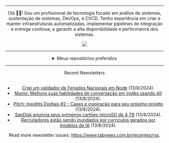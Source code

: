 <div align="center">
<hr>
<p>Olá 👋🏾! Sou um profissional de tecnologia focado em análise de sistemas, sustentação de sistemas, DevOps, e CI/CD. Tenho experiência em criar e manter infraestruturas automatizadas, implementar pipelines de integração e entrega contínua, e garantir a alta disponibilidade e performance dos sistemas.</p>
  <img src="https://media.giphy.com/media/yAGIvCiwPJn5C/giphy.gif">
<hr>
  <details>
  <summary>Meus repositórios preferidos</summary>
  <br />
  Alguns dos meus melhores repositórios:
  <br />
<br />
  <ul><li><a href=https://github.com/KubeNerd/aluratube target="_blank" rel="noopener noreferrer">KubeNerd/aluratube</a> (<b>0</b> ✨ and <b>0</b> 🍴): Aluratube - Desenvolvido durante a imersão React da Alura no final de 2022</li><li><a href=https://github.com/KubeNerd/nlw-ia target="_blank" rel="noopener noreferrer">KubeNerd/nlw-ia</a> (<b>0</b> ✨ and <b>0</b> 🍴): Projeto desenvolvido durante a NLW IA - Usando a API da OPENAI</li><li><a href=https://github.com/KubeNerd/nlw-journey-ia target="_blank" rel="noopener noreferrer">KubeNerd/nlw-journey-ia</a> (<b>0</b> ✨ and <b>0</b> 🍴): NLW IA - Agent de viagens usando python + langchain + GPT</li>
<li>More coming soon :).</li>
</ul>
  </details>
  <hr/>
    <summary>Recent Newsletters</summary>
  <br />
  <ul>
    <li><a href=https://www.tabnews.com.br/yagodaoud/criei-um-validador-de-feriados-nacionais-em-node target="_blank" rel="noopener noreferrer">Criei um validador de Feriados Nacionais em Node</a> (13/8/2024).</li><li><a href=https://www.tabnews.com.br/gabrielsenadev/munio-melhore-suas-habilidades-de-conversacao-em-ingles-usando-ai target="_blank" rel="noopener noreferrer">Munio: Melhore suas habilidades de conversação em inglês usando AI!</a> (13/8/2024).</li><li><a href=https://www.tabnews.com.br/raphaguasta/pitch-insights-digitais-2-cases-e-inspiracao-para-seu-proximo-projeto target="_blank" rel="noopener noreferrer">Pitch: Insights Digitais #2 - Cases e inspiração para seu próximo projeto</a> (13/8/2024).</li><li><a href=https://www.tabnews.com.br/NewsletterOficial/sandisk-anuncia-seus-primeiros-cartoes-microsd-de-4-tb target="_blank" rel="noopener noreferrer">SanDisk anuncia seus primeiros cartões microSD de 4 TB</a> (13/8/2024).</li><li><a href=https://www.tabnews.com.br/NewsletterOficial/recrutadores-estao-sendo-inundados-por-curriculos-gerados-por-modelos-de-ia target="_blank" rel="noopener noreferrer">Recrutadores estão sendo inundados por currículos gerados por modelos de IA</a> (13/8/2024).</li>
  </ul>
<p>Read more newsletter issues: <a href="https://www.tabnews.com.br/recentes/rss">https://www.tabnews.com.br/recentes/rss</a>.</p>
  </details>
